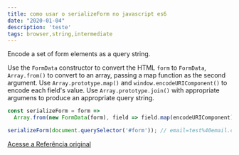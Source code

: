 ```yaml
---
title: como usar o serializeForm no javascript es6
date: "2020-01-04"
description: 'teste'
tags: browser,string,intermediate
---
```


Encode a set of form elements as a query string.

Use the `FormData` constructor to convert the HTML `form` to `FormData`, `Array.from()` to convert to an array, passing a map function as the second argument.
Use `Array.prototype.map()` and `window.encodeURIComponent()` to encode each field's value.
Use `Array.prototype.join()` with appropriate argumens to produce an appropriate query string.

```js
const serializeForm = form =>
  Array.from(new FormData(form), field => field.map(encodeURIComponent).join('=')).join('&');
```

```js
serializeForm(document.querySelector('#form')); // email=test%40email.com&name=Test%20Name
```


[Acesse a Referência original](http://github.com/30-seconds/)
